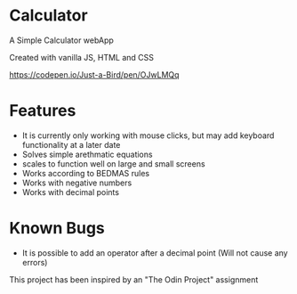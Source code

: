 # Calculator
A Simple Calculator webApp

Created with vanilla JS, HTML and CSS

https://codepen.io/Just-a-Bird/pen/OJwLMQq

# Features
 - It is currently only working with mouse clicks, but may add keyboard functionality at a later date
 - Solves simple arethmatic equations
 - scales to function well on large and small screens
 - Works according to BEDMAS rules
 - Works with negative numbers
 - Works with decimal points
 
 
# Known Bugs
 - It is possible to add an operator after a decimal point (Will not cause any errors)
 
This project has been inspired by an "The Odin Project" assignment
